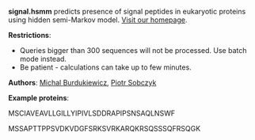**signal.hsmm** predicts presence of signal peptides in eukaryotic proteins using hidden semi-Markov model. [Visit our homepage](http://github.com/michbur/signal.hsmm).

**Restrictions**:
* Queries bigger than 300 sequences will not be processed. Use batch mode instead.  
* Be patient - calculations can take up to few minutes.  

**Authors**: [Michal Burdukiewicz](http://github.com/michbur), [Piotr Sobczyk](http://prac.im.pwr.wroc.pl/~sobczyk/)

**Example proteins**:

MSCIAVEAVLLGILLYIPIVLSDDRAPIPSNSAQLNSWF

MSSAPTTPPSVDKVDGFSRKSVRKARQKRSQSSSQFRSQGK

